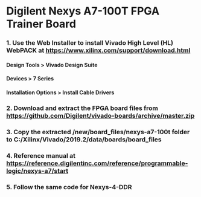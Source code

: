 # Digilent Nexys A7-100T FPGA Trainer Board

### 1. Use the Web Installer to install Vivado High Level (HL) WebPACK at https://www.xilinx.com/support/download.html

#### Design Tools > Vivado Design Suite

#### Devices > 7 Series

#### Installation Options > Install Cable Drivers

### 2. Download and extract the FPGA board files from https://github.com/Digilent/vivado-boards/archive/master.zip

### 3. Copy the extracted /new/board_files/nexys-a7-100t folder to C:/Xilinx/Vivado/2019.2/data/boards/board_files

### 4. Reference manual at https://reference.digilentinc.com/reference/programmable-logic/nexys-a7/start

### 5. Follow the same code for Nexys-4-DDR
